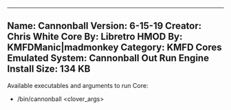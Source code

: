 -----------------------
Name: Cannonball
Version: 6-15-19
Creator: Chris White
Core By: Libretro
HMOD By: KMFDManic|madmonkey
Category: KMFD Cores
Emulated System: Cannonball Out Run Engine
Install Size: 134 KB
-----------------------
Available executables and arguments to run Core:
- /bin/cannonball <rom> <clover_args>
